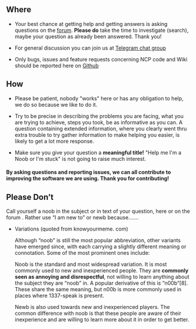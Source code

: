 ## Where

* Your best chance at getting help and getting answers is asking questions on the [forum](https://help.nextcloud.com/c/support/appliances-docker-snappy-vm). **Please do** take the time to investigate (search), maybe your question as already been answered. Thank you!

* For general discussion you can join us at [Telegram chat group](https://t.me/NextCloudPi)

* Only bugs, issues and feature requests concerning NCP code and Wiki should be reported here on [Github](https://github.com/nextcloud/nextcloudpi/issues)

## How

* Please be patient, nobody "works" here or has any obligation to help, we do so because we like to do it.

* Try to be precise in describing the problems you are facing, what you are trying to achieve, steps you took, be as informative as you can. A question containing extended information, where you clearly went thru extra trouble to try gather information to make helping you easier, is likely to get a lot more response.

* Make sure you give your question a **meaningful title!** "Help me I'm a Noob or I'm stuck" is not going to raise much interest. 

#### By asking questions and reporting issues, we can all contribute to improving the software we are using. Thank you for contributing!

## Please Don’t

Call yourself a noob in the subject or in text of your question, here or on the forum . Rather use “I am new to” or newb because…….

* Variations (quoted from knowyourmeme. com)

    Although “noob” is still the most popular abbreviation, other variants have emerged since, with each carrying a slightly different meaning or connotation. Some of the most prominent ones include:

    Noob is the standard and most widespread variation. It is most commonly used to new and inexperienced people. They are **commonly seen as annoying and disrespectful**, not willing to learn anything about the subject they are “noob” in. A popular derivative of this is “n00b”[8]. These share the same meaning, but n00b is more commonly used in places where 1337-speak is present.

    Newb is also used towards new and inexperienced players. The common difference with noob is that these people are aware of their inexperience and are willing to learn more about it in order to get better.
